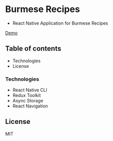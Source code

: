 # Burmese Recipes

- React Native Application for Burmese Recipes

[Demo](https://www.dropbox.com/scl/fi/0hlzl1tv8ycmco05fsxsc/demo.mp4?rlkey=cirb9lql4y6ewsczrxg783wg5&st=96i6ks22&dl=0)

## Table of contents

- Technologies
- License

### Technologies

- React Native CLI
- Redux Toolkit
- Async Storage
- React Navigation

## License

MIT
